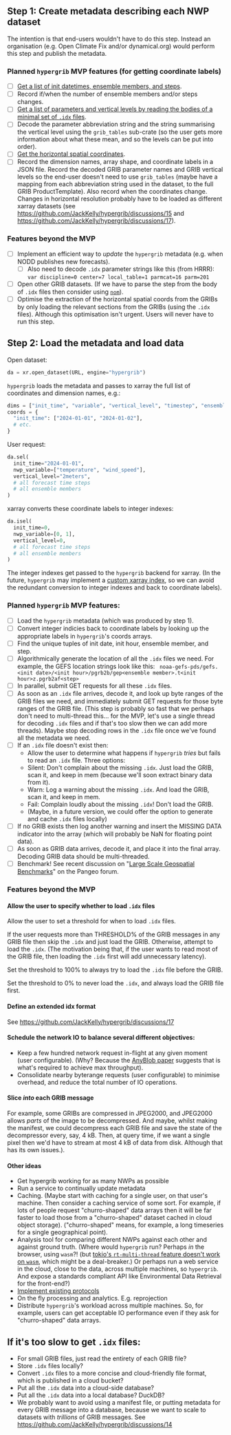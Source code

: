 ## Step 1: Create metadata describing each NWP dataset

The intention is that end-users wouldn't have to do this step. Instead an organisation (e.g. Open Climate Fix and/or dynamical.org) would perform this step and publish the metadata.

### Planned `hypergrib` MVP features (for getting coordinate labels)
- [ ] [Get a list of init datetimes, ensemble members, and steps](https://github.com/JackKelly/hypergrib/milestone/2).
- [ ] Record if/when the number of ensemble members and/or steps changes.
- [ ] [Get a list of parameters and vertical levels by reading the bodies of a minimal set of `.idx` files](https://github.com/JackKelly/hypergrib/issues/24).
- [ ] Decode the parameter abbreviation string and the string summarising the vertical level using the `grib_tables` sub-crate (so the user gets more information about what these mean, and so the levels can be put into order). 
- [ ] [Get the horizontal spatial coordinates](https://github.com/JackKelly/hypergrib/issues/25).
- [ ] Record the dimension names, array shape, and coordinate labels in a JSON file. Record the decoded GRIB parameter names and GRIB vertical levels so the end-user doesn't need to use `grib_tables` (maybe have a mapping from each abbreviation string used in the dataset, to the full GRIB ProductTemplate). Also record when the coordinates change. Changes in horizontal resolution probably have to be loaded as different xarray datasets (see https://github.com/JackKelly/hypergrib/discussions/15 and https://github.com/JackKelly/hypergrib/discussions/17).

### Features beyond the MVP
- [ ] Implement an efficient way to _update_ the `hypergrib` metadata (e.g. when NODD publishes new forecasts).
    - [ ] Also need to decode `.idx` parameter strings like this (from HRRR): `var discipline=0 center=7 local_table=1 parmcat=16 parm=201`
- [ ] Open other GRIB datasets. (If we have to parse the step from the body of `.idx` files then consider using [`nom`](https://crates.io/crates/nom)).
- [ ] Optimise the extraction of the horizontal spatial coords from the GRIBs by only loading the relevant sections from the GRIBs (using the `.idx` files). Although this optimisation isn't urgent. Users will never have to run this step.

## Step 2: Load the metadata and load data

Open dataset:

```python
da = xr.open_dataset(URL, engine="hypergrib")
```

`hypergrib` loads the metadata and passes to xarray the full list of coordinates and dimension names, e.g.:

```python
dims = ["init_time", "variable", "vertical_level", "timestep", "ensemble_member"]
coords = {
  "init_time": ["2024-01-01", "2024-01-02"],
  # etc.
}
```

User request: 

```python
da.sel(
  init_time="2024-01-01",
  nwp_variable=["temperature", "wind_speed"],
  vertical_level="2meters",
  # all forecast time steps
  # all ensemble members
)
```

xarray converts these coordinate labels to integer indexes:

```python
da.isel(
  init_time=0,
  nwp_variable=[0, 1],
  vertical_level=0,
  # all forecast time steps
  # all ensemble members
)
```

The integer indexes get passed to the `hypergrib` backend for xarray. (In the future, `hypergrib` may implement a [custom xarray index](https://docs.xarray.dev/en/stable/internals/how-to-create-custom-index.html), so we can avoid the redundant conversion to integer indexes and back to coordinate labels).

### Planned `hypergrib` MVP features:

- [ ] Load the `hypergrib` metadata (which was produced by step 1).
- [ ] Convert integer indicies back to coordinate labels by looking up the appropriate labels in `hypergrib`'s coords arrays.
- [ ] Find the unique tuples of init date, init hour, ensemble member, and step.
- [ ] Algorithmically generate the location of all the `.idx` files we need. For example, the GEFS location strings look like this: `
noaa-gefs-pds/gefs.<init date>/<init hour>/pgrb2b/gep<ensemble member>.t<init hour>z.pgrb2af<step>`
- [ ] In parallel, submit GET requests for all these `.idx` files.
- [ ] As soon as an `.idx` file arrives, decode it, and look up byte ranges of the GRIB files we need, and immediately submit GET requests for those byte ranges of the GRIB file. (This step is probably so fast that we perhaps don't need to multi-thread this... for the MVP, let's use a single thread for decoding `.idx` files and if that's too slow then we can add more threads). Maybe stop decoding rows in the `.idx` file once we've found all the metadata we need.
- [ ] If an `.idx` file doesn't exist then:
    - Allow the user to determine what happens if `hypergrib` _tries_ but fails to read an `.idx` file. Three options: 
    - Silent: Don't complain about the missing `.idx`. Just load the GRIB, scan it, and keep in mem (because we'll soon extract binary data from it).
    - Warn: Log a warning about the missing `.idx`. And load the GRIB, scan it, and keep in mem.
    - Fail: Complain loudly about the missing `.idx`! Don't load the GRIB.
    - (Maybe, in a future version, we could offer the option to generate and cache `.idx` files locally)
- [ ] If no GRIB exists then log another warning and insert the MISSING DATA indicator into the array (which will probably be NaN for floating point data).
- [ ] As soon as GRIB data arrives, decode it, and place it into the final array. Decoding GRIB data should be multi-threaded.
- [ ] Benchmark! See recent discussion on "[Large Scale Geospatial Benchmarks](https://discourse.pangeo.io/t/large-scale-geospatial-benchmarks/4498/2)" on the Pangeo forum.

### Features beyond the MVP

#### Allow the user to specify whether to load `.idx` files
Allow the user to set a threshold for when to load `.idx` files.

If the user requests more than THRESHOLD% of the GRIB messages in any GRIB file then skip the `.idx` and just load the GRIB. Otherwise, attempt to load the `.idx`. (The motivation being that, if the user wants to read most of the GRIB file, then loading the `.idx` first will add unnecessary latency).

Set the threshold to 100% to always try to load the `.idx` file before the GRIB.

Set the threshold to 0% to never load the `.idx`, and always load the GRIB file first.

#### Define an extended idx format
See https://github.com/JackKelly/hypergrib/discussions/17

#### Schedule the network IO to balance several different objectives:
- Keep a few hundred network request in-flight at any given moment (user configurable). (Why? Because the [AnyBlob paper](https://www.vldb.org/pvldb/vol16/p2769-durner.pdf) suggests that is what's required to achieve max throughput).
- Consolidate nearby byterange requests (user configurable) to minimise overhead, and reduce the total number of IO operations.

#### Slice _into_ each GRIB message
For example, some GRIBs are compressed in JPEG2000, and JPEG2000 allows _parts_ of the image to be decompressed. And maybe, whilst making the manifest, we could decompress each GRIB file and save the state of the decompressor every, say, 4 kB. Then, at query time, if we want a single pixel then we'd have to stream at most 4 kB of data from disk. Although that has its own issues.).

#### Other ideas
- Get hypergrib working for as many NWPs as possible
- Run a service to continually update metadata
- Caching. (Maybe start with caching for a single user, on that user's machine. Then consider a caching service of some sort. For example, if lots of people request "churro-shaped" data arrays then it will be far faster to load those from a "churro-shaped" dataset cached in cloud object storage). ("churro-shaped" means, for example, a long timeseries for a single geographical point).
- Analysis tool for comparing different NWPs against each other and against ground truth. (Where would `hypergrib` run? Perhaps _in_ the browser, using `wasm`?! (but [tokio's `rt-multi-thread` feature doesn't work on `wasm`](https://docs.rs/tokio_wasi/latest/tokio/#wasm-support), which might be a deal-breaker.) Or perhaps run a web service in the cloud, close to the data, across multiple machines, so `hypergrib`. And expose a standards compliant API like Environmental Data Retrieval for the front-end?)
- [Implement existing protocols](https://github.com/JackKelly/hypergrib/issues/19)
- On the fly processing and analytics. E.g. reprojection
- Distribute `hypergrib`'s workload across multiple machines. So, for example, users can get acceptable IO performance even if they ask for "churro-shaped" data arrays.

## If it's too slow to get `.idx` files:

- For small GRIB files, just read the entirety of each GRIB file?
- Store `.idx` files locally?
- Convert `.idx` files to a more concise and cloud-friendly file format, which is published in a cloud bucket?
- Put all the `.idx` data into a cloud-side database?
- Put all the `.idx` data into a local database? DuckDB?
- We probably want to avoid using a manifest file, or putting metadata for every GRIB message into a database, because we want to scale to datasets with _trillions_ of GRIB messages. See https://github.com/JackKelly/hypergrib/discussions/14
